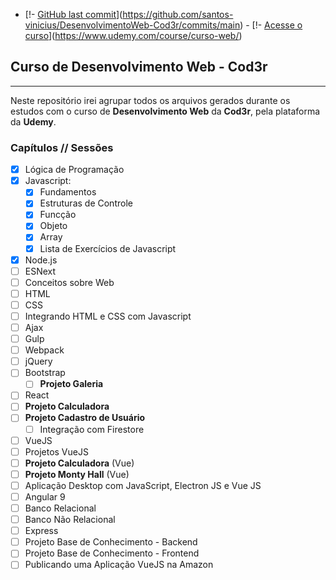 - [!- [GitHub last commit](https://img.shields.io/github/last-commit/santos-vinicius/DesenvolvimentoWeb-Cod3r?style=flat-square)](https://github.com/santos-vinicius/DesenvolvimentoWeb-Cod3r/commits/main) - [!- [Acesse o curso](https://img.shields.io/badge/udemy-acesse%20o%20curso-blue?style=flat-square)](https://www.udemy.com/course/curso-web/)

## Curso de Desenvolvimento Web - **Cod3r**

---

Neste repositório irei agrupar todos os arquivos gerados durante os estudos com o curso de **Desenvolvimento Web** da **Cod3r**, pela plataforma da **Udemy**.

### Capítulos // Sessões

- [x] Lógica de Programação
- [x] Javascript:
  - [x] Fundamentos
  - [x] Estruturas de Controle
  - [x] Funcção
  - [x] Objeto
  - [x] Array
  - [x] Lista de Exercícios de Javascript
- [x] Node.js
- [ ] ESNext
- [ ] Conceitos sobre Web
- [ ] HTML
- [ ] CSS
- [ ] Integrando HTML e CSS com Javascript
- [ ] Ajax
- [ ] Gulp
- [ ] Webpack
- [ ] jQuery
- [ ] Bootstrap
  - [ ] **Projeto Galeria**
- [ ] React
- [ ] **Projeto Calculadora**
- [ ] **Projeto Cadastro de Usuário**
  - [ ] Integração com Firestore
- [ ] VueJS
- [ ] Projetos VueJS
- [ ] **Projeto Calculadora** (Vue)
- [ ] **Projeto Monty Hall** (Vue)
- [ ] Aplicação Desktop com JavaScript, Electron JS e Vue JS
- [ ] Angular 9
- [ ] Banco Relacional
- [ ] Banco Não Relacional
- [ ] Express
- [ ] Projeto Base de Conhecimento - Backend
- [ ] Projeto Base de Conhecimento - Frontend
- [ ] Publicando uma Aplicação VueJS na Amazon
